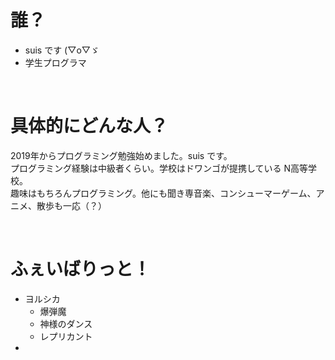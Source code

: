 # 誰？
- suis です (▽o▽ゞ
- 学生プログラマ

<br>

# 具体的にどんな人？
2019年からプログラミング勉強始めました。suis です。  
プログラミング経験は中級者くらい。学校はドワンゴが提携している N高等学校。  
趣味はもちろんプログラミング。他にも聞き専音楽、コンシューマーゲーム、アニメ、散歩も一応（？）

<br>

# ふぇいばりっと！
* ヨルシカ
  * 爆弾魔
  * 神様のダンス
  * レプリカント
* 
